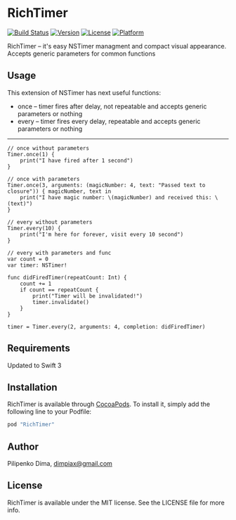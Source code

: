 # RichTimer

[![Build Status](https://travis-ci.org/dimpiax/RichTimer.svg)](http://travis-ci.org/dimpiax/RichTimer)
[![Version](https://img.shields.io/cocoapods/v/RichTimer.svg?style=flat)](http://cocoapods.org/pods/RichTimer)
[![License](https://img.shields.io/cocoapods/l/RichTimer.svg?style=flat)](http://cocoapods.org/pods/RichTimer)
[![Platform](https://img.shields.io/cocoapods/p/RichTimer.svg?style=flat)](http://cocoapods.org/pods/RichTimer)

RichTimer – it's easy NSTimer managment and compact visual appearance.
Accepts generic parameters for common functions

## Usage

This extension of NSTimer has next useful functions:
* once – timer fires after delay, not repeatable and accepts generic parameters or nothing 
* every – timer fires every delay, repeatable and accepts generic parameters or nothing 

- - - -

    // once without parameters
    Timer.once(1) {
        print("I have fired after 1 second")
    }

    // once with parameters
    Timer.once(3, arguments: (magicNumber: 4, text: "Passed text to closure")) { magicNumber, text in
        print("I have magic number: \(magicNumber) and received this: \(text)")
    }
    
    // every without parameters
    Timer.every(10) {
        print("I'm here for forever, visit every 10 second")
    }

    // every with parameters and func
    var count = 0
    var timer: NSTimer!
    
    func didFiredTimer(repeatCount: Int) {
        count += 1
        if count == repeatCount {
            print("Timer will be invalidated!")
            timer.invalidate()
        }
    }
    
    timer = Timer.every(2, arguments: 4, completion: didFiredTimer)

## Requirements

Updated to Swift 3

## Installation

RichTimer is available through [CocoaPods](http://cocoapods.org). To install
it, simply add the following line to your Podfile:

```ruby
pod "RichTimer"
```

## Author

Pilipenko Dima, dimpiax@gmail.com

## License

RichTimer is available under the MIT license. See the LICENSE file for more info.
